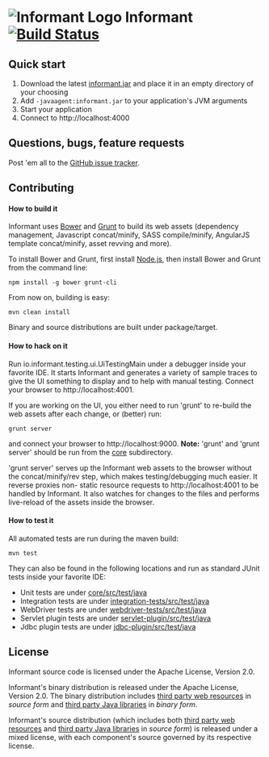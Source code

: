 <img src="https://secure.gravatar.com/avatar/ab0f1c8f702263d8c954314b231d91ce?s=70" alt="Informant Logo"> Informant &nbsp;&nbsp; [![Build Status](https://travis-ci.org/informant/informant.png?branch=master)](https://travis-ci.org/informant/informant)
=========

## Quick start

1. Download the latest [informant.jar](https://s3.amazonaws.com/travis-ci.informant.io/snapshots/latest/informant.jar) and place it in an empty directory of your choosing
2. Add `-javaagent:informant.jar` to your application's JVM arguments
3. Start your application
4. Connect to http://localhost:4000

## Questions, bugs, feature requests

Post 'em all to the [GitHub issue tracker](https://github.com/informant/informant/issues).

## Contributing

#### How to build it

Informant uses [Bower](http://bower.io) and [Grunt](http://gruntjs.com) to build its web assets (dependency management, Javascript concat/minify, SASS compile/minify, AngularJS template concat/minify, asset revving and more).

To install Bower and Grunt, first install [Node.js](http://nodejs.org), then install Bower and Grunt from the command line:

    npm install -g bower grunt-cli

From now on, building is easy:

    mvn clean install

Binary and source distributions are built under package/target.

#### How to hack on it

Run io.informant.testing.ui.UiTestingMain under a debugger inside your favorite IDE. It starts Informant and generates a variety of sample traces to give the UI something to display and to help with manual testing. Connect your browser to http://localhost:4001.

If you are working on the UI, you either need to run 'grunt' to re-build the web assets after each change, or (better) run:

    grunt server

and connect your browser to http://localhost:9000.  **Note:** 'grunt' and 'grunt server' should be run from the [core](core) subdirectory.

'grunt server' serves up the Informant web assets to the browser without the concat/minify/rev step, which makes testing/debugging much easier. It reverse proxies non- static resource requests to http://localhost:4001 to be handled by Informant. It also watches for changes to the files and performs live-reload of the assets inside the browser.

#### How to test it

All automated tests are run during the maven build:

    mvn test

They can also be found in the following locations and run as standard JUnit tests inside your favorite IDE:

* Unit tests are under [core/src/test/java](core/src/test/java)
* Integration tests are under [integration-tests/src/test/java](integration-tests/src/test/java)
* WebDriver tests are under [webdriver-tests/src/test/java](webdriver-tests/src/test/java)
* Servlet plugin tests are under [servlet-plugin/src/test/java](servlet-plugin/src/test/java)
* Jdbc plugin tests are under [jdbc-plugin/src/test/java](jdbc-plugin/src/test/java)

## License

Informant source code is licensed under the Apache License, Version 2.0.

Informant's binary distribution is released under the Apache License, Version 2.0. The binary distribution includes [third party web resources](https://github.com/informant/informant/wiki/Third-Party-Web-Resources) in _source form_ and [third party Java libraries](https://github.com/informant/informant/wiki/Third-Party-Java-Libraries) in _binary form_.

Informant's source distribution (which includes both [third party web resources](https://github.com/informant/informant/wiki/Third-Party-Web-Resources) and [third party Java libraries](https://github.com/informant/informant/wiki/Third-Party-Java-Libraries) in _source form_) is released under a mixed license, with each component's source governed by its respective license.
